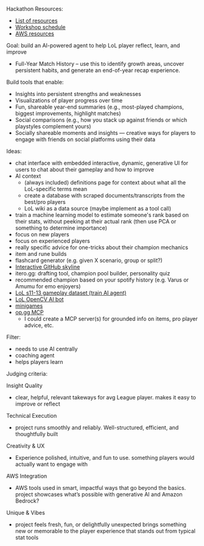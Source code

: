 Hackathon Resources:
- [List of resources](https://riftrewind.devpost.com/resources)
- [Workshop schedule](https://docs.google.com/document/d/1d8l462pyoALIbe3JbR5FSkiokv5A5aRGe3Ug08mRloU/edit?tab=t.0)
- [AWS resources](https://docs.google.com/document/d/1zSmIWKUi8w20LrJYE5-mJpzNeJ8LTJKkFpy2iIhrzXk/edit?tab=t.0#heading=h.abbfqc3r78ge)


Goal: build an AI-powered agent to help LoL player reflect, learn, and improve
- Full-Year Match History – use this to identify growth areas, uncover persistent habits, and generate an end-of-year recap experience.

Build tools that enable:
- Insights into persistent strengths and weaknesses
- Visualizations of player progress over time
- Fun, shareable year-end summaries (e.g., most-played champions, biggest improvements, highlight matches)
- Social comparisons (e.g., how you stack up against friends or which playstyles complement yours)
- Socially shareable moments and insights — creative ways for players to engage with friends on social platforms using their data

Ideas:
- chat interface with embedded interactive, dynamic, generative UI for users to chat about their gameplay and how to improve
- AI context
    - (always included) definitions page for context about what all the LoL-specific terms mean
    - create a database with scraped documents/transcripts from the best/pro players
    - LoL wiki as a data source (maybe implement as a tool call)
- train a machine learning model to estimate someone's rank based on their stats, without peeking at their actual rank (then use PCA or something to determine importance)
- focus on new players
- focus on experienced players
- really specific advice for one-tricks about their champion mechanics
- item and rune builds
- flashcard generator (e.g. given X scenario, group or split?)
- [Interactive GitHub skyline](https://github.com/github/gh-skyline)
- itero.gg: drafting tool, champion pool builder, personality quiz
- recommended champion based on your spotify history (e.g. Varus or Amumu for emo enjoyers)
- [LoL s11-13 gameplay dataset (train AI agent)](https://github.com/MiscellaneousStuff/tlol)
- [LoL OpenCV AI bot](https://github.com/Oleffa/LeagueAI)
- [minigames](https://loldodgegame.com/dodge/)
- [op.gg MCP](https://github.com/opgginc/opgg-mcp)
    - I could create a MCP server(s) for grounded info on items, pro player advice, etc.

Filter:
- needs to use AI centrally
- coaching agent
- helps players learn

Judging criteria:

Insight Quality
- clear, helpful, relevant takeways for avg League player. makes it easy to improve or reflect

Technical Execution
- project runs smoothly and reliably. Well-structured, efficient, and thoughtfully built

Creativity & UX
- Experience polished, intuitive, and fun to use. something players would actually want to engage with

AWS Integration
- AWS tools used in smart, impactful ways that go beyond the basics. project showcases what’s possible with generative AI and Amazon Bedrock?

Unique & Vibes
- project feels fresh, fun, or delightfully unexpected brings something new or memorable to the player experience that stands out from typical stat tools